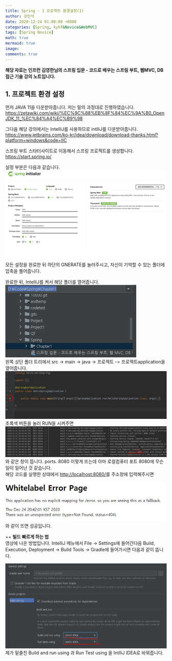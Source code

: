 ```yaml
---
title: Spring - 1 프로젝트 환경설정(1)
author: 강민석
date: 2020-12-24 01:00:00 +0800
categories: [Spring, kyhT&Novice&WebMVC]
tags: [Spring Novice]
math: true
mermaid: true
image: 
comments: true
---
```


**해당 자료는 인프런 김영한님의 스프링 입문 - 코드로 배우는 스프링 부트, 웹MVC, DB 접근 기술 강의 노트입니다.**

## **1. 프로젝트 환경 설정** ##

먼저 JAVA 11을 다운받아줍니다.
저는 밑의 과정대로 진행하였습니다.
<https://zetawiki.com/wiki/%EC%9C%88%EB%8F%84%EC%9A%B0_OpenJDK_11_%EC%84%A4%EC%B9%98>

그다음 해당 강의에서는 IntelliJ를 사용하므로 intlliJ를 다운받아줍니다.<br>
<https://www.jetbrains.com/ko-kr/idea/download/download-thanks.html?platform=windows&code=IIC>

스프링 부트 스타터사이트로 이동해서 스프링 프로젝트를 생성합니다.
<https://start.spring.io/>

설정 부분은 다음과 같습니다.
![](/assets/img/sample/Spring/C1/env.JPG)
모든 설정을 완료한 뒤 하단의 GNERATE를 눌러주시고, 자신이 기억할 수 있는 폴더에 압축을 풀어줍니다.

완료한 뒤, IntelliJ를 켜서 해당 폴더를 열어줍니다.<br>
![](/assets/img/sample/Spring/C1/intell.JPG)  
왼쪽 상단 폴더 트리에서 src -> main -> java -> 프로젝트 -> 프로젝트application을 열어줍니다.
![](/assets/img/sample/Spring/C1/intell2.JPG)
초록색 버튼을 눌러 RUN을 시켜주면
![](/assets/img/sample/Spring/C1/intell3.JPG)
와 같은 창이 뜹니다. ports. 8080 이렇게 뜨는데 아마 로컬컴퓨터 포트 8080에 무슨 일이 일어난 것 같습니다.<br>
해당 코드를 실행한 상태에서
<http://localhost:8080/>를 주소창에 입력해주시면

![](/assets/img/sample/Spring/C1/result.JPG)
<br>
와 같이 뜨면 성공입니다.


++ **빌드 빠르게 하는 법**<br>
영상에 나온 방법입니다.
IntelliJ 메뉴에서 File -> Settings에 들어간다음 Build, Execution, Deployment -> Build Tools -> Gradle에 들어가시면 다음과 같이 뜹니다.

![](/assets/img/sample/Spring/C1/setting.JPG)  
제가 밑줄친 Build and run using 과 Run Test using 을 IntlliJ IDEA로 바꿔줍니다.


